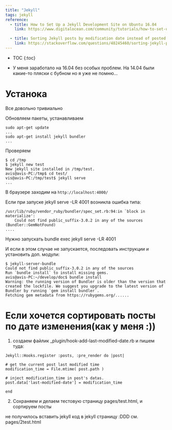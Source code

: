 ```yaml
---
title: "Jekyll"
tags: jekyll
reference:
  - title: How to Set Up a Jekyll Development Site on Ubuntu 16.04
    link: https://www.digitalocean.com/community/tutorials/how-to-set-up-a-jekyll-development-site-on-ubuntu-16-04

  - title: Sorting Jekyll posts by modification date instead of posted date?
    link: https://stackoverflow.com/questions/48245460/sorting-jekyll-posts-by-modification-date-instead-of-posted-date?noredirect=1&lq=1
---
```


* TOC
{:toc}

* У меня заработало на 16.04 без особых проблем. На 14.04 были какие-то пляски с бубном но я уже не помню...

# Устанока

Все довольно тривиально

Обновляем пакеты, устанавливаем

<pre><code class="shell">sudo apt-get update
...
sudo apt-get install jekyll bundler
...
</code></pre>

Проверяем

<pre><code class="shell">$ cd /tmp
$ jekyll new test
New jekyll site installed in /tmp/test.
avis@avis-PC:/tmp$ cd test/
vis@avis-PC:/tmp/test$ jekyll serve
...
</code></pre>

В браузере заходим на ```http://localhost:4000/```

<div class="warn"> Если при запуске jekyll serve -LR 4001 возникла ошибка типа: 
<pre><code class="perl">/usr/lib/ruby/vendor_ruby/bundler/spec_set.rb:94:in `block in materialize':
    Could not find public_suffix-3.0.2 in any of the sources (Bundler::GemNotFound)
....
</code></pre>

<p>Нужно запускать bundle exec jekyll serve -LR 4001 </p>

И если в этом случае не запускается, последовать инструкции и установить доп. модули:
<pre><code class="perl">$ jekyll-server-bundle 
Could not find public_suffix-3.0.2 in any of the sources
Run `bundle install` to install missing gems.
avis@avis-PC:~/develop/doc$ bundle install
Warning: the running version of Bundler is older than the version that created the lockfile. We suggest you upgrade to the latest version of Bundler by running `gem install bundler`.
Fetching gem metadata from https://rubygems.org/......
</code></pre>

</div>

# Если хочется сортировать посты по дате изменения(как у меня :))

1) создаем файлик _plugin/hook-add-last-modified-date.rb и пишем туда:

<pre><code class="ruby">Jekyll::Hooks.register :posts, :pre_render do |post|

# get the current post last modified time
modification_time = File.mtime( post.path )

# inject modification_time in post's datas.
post.data['last-modified-date'] = modification_time

end
</code></pre>

2) Сохраняем и делаем тестовую страницу pages/test.html, и сортируем посты

<div class="err"><p>не получилось вставить jekyll код в jekyll страницу :DDD см. pages/2test.html</p></div>